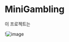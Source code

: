 # MiniGambling
이 프로젝트는

!![image](https://github.com/user-attachments/assets/221d1172-720f-4409-af6e-cebbd7d1aab1)
